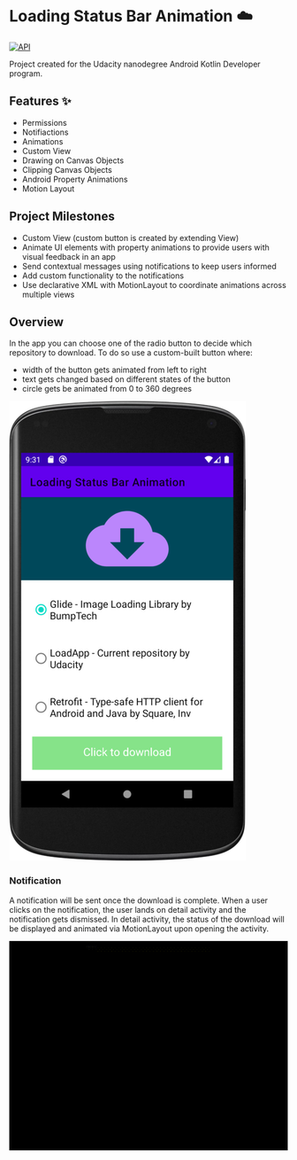 # Loading Status Bar Animation ☁️
[![API](https://img.shields.io/badge/API-24%2B-brightgreen.svg?style=flat)](https://android-arsenal.com/api?level=24)

Project created for the Udacity nanodegree Android Kotlin Developer program.

## Features ✨

- Permissions
- Notifiactions
- Animations
- Custom View
- Drawing on Canvas Objects
- Clipping Canvas Objects
- Android Property Animations
- Motion Layout

## Project Milestones

- Custom View (custom button is created by extending View)
- Animate UI elements with property animations to provide users with visual feedback in an app
- Send contextual messages using notifications to keep users informed
- Add custom functionality to the notifications
- Use declarative XML with MotionLayout to coordinate animations across multiple views

## Overview

In the app you can choose one of the radio button to decide which repository to download. To do so use a custom-built button where:

- width of the button gets animated from left to right
- text gets changed based on different states of the button
- circle gets be animated from 0 to 360 degrees

![Main Screen](images/MainScreen.png)

### Notification

A notification will be sent once the download is complete. When a user clicks on the notification, the user lands on detail activity and the notification gets dismissed. In detail activity, the status of the download will be displayed and animated via MotionLayout upon opening the activity.

![Downloading File](images/DownloadingBar.gif)